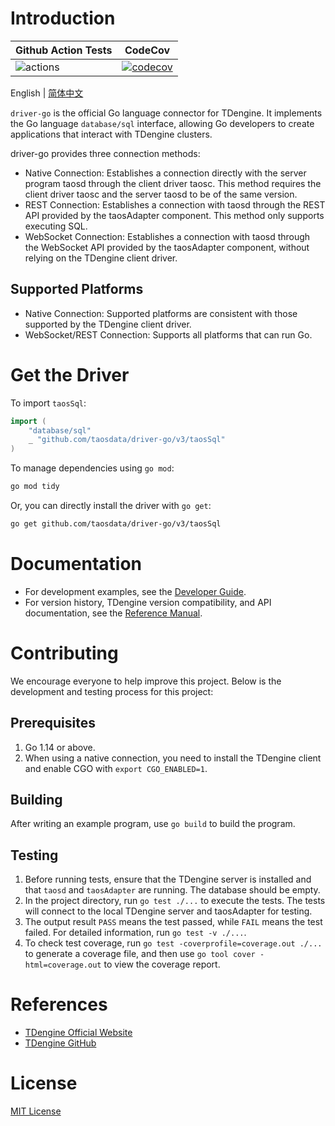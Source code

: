 # Introduction

| Github Action Tests                                                                  | CodeCov                                                                                                                           |
|--------------------------------------------------------------------------------------|-----------------------------------------------------------------------------------------------------------------------------------|
| ![actions](https://github.com/taosdata/driver-go/actions/workflows/go.yml/badge.svg) | [![codecov](https://codecov.io/gh/taosdata/driver-go/graph/badge.svg?token=70E8APPMKR)](https://codecov.io/gh/taosdata/driver-go) |

English | [简体中文](README-CN.md)

`driver-go` is the official Go language connector for TDengine. It implements the Go language `database/sql` interface,
allowing Go developers to create applications that interact with TDengine clusters.

driver-go provides three connection methods:

- Native Connection: Establishes a connection directly with the server program taosd through the client driver taosc.
  This method requires the client driver taosc and the server taosd to be of the same version.
- REST Connection: Establishes a connection with taosd through the REST API provided by the taosAdapter component. This
  method only supports executing SQL.
- WebSocket Connection: Establishes a connection with taosd through the WebSocket API provided by the taosAdapter
  component, without relying on the TDengine client driver.

## Supported Platforms

- Native Connection: Supported platforms are consistent with those supported by the TDengine client driver.
- WebSocket/REST Connection: Supports all platforms that can run Go.

# Get the Driver

To import `taosSql`:

```go
import (
    "database/sql"
    _ "github.com/taosdata/driver-go/v3/taosSql"
)
```

To manage dependencies using `go mod`:

```sh
go mod tidy
```

Or, you can directly install the driver with `go get`:

```sh
go get github.com/taosdata/driver-go/v3/taosSql
```

# Documentation

- For development examples, see the [Developer Guide](https://docs.tdengine.com/developer-guide/).
- For version history, TDengine version compatibility, and API documentation, see
  the [Reference Manual](https://docs.tdengine.com/tdengine-reference/client-libraries/go/).

# Contributing

We encourage everyone to help improve this project. Below is the development and testing process for this project:

## Prerequisites

1. Go 1.14 or above.
2. When using a native connection, you need to install the TDengine client and enable CGO with `export CGO_ENABLED=1`.

## Building

After writing an example program, use `go build` to build the program.

## Testing

1. Before running tests, ensure that the TDengine server is installed and that `taosd` and `taosAdapter` are running.
   The database should be empty.
2. In the project directory, run `go test ./...` to execute the tests. The tests will connect to the local TDengine
   server and taosAdapter for testing.
3. The output result `PASS` means the test passed, while `FAIL` means the test failed. For detailed information, run
   `go test -v ./...`.
4. To check test coverage, run `go test -coverprofile=coverage.out ./...` to generate a coverage file, and then use
   `go tool cover -html=coverage.out` to view the coverage report.

# References

- [TDengine Official Website](https://tdengine.com/)
- [TDengine GitHub](https://github.com/taosdata/TDengine)

# License

[MIT License](./LICENSE)
